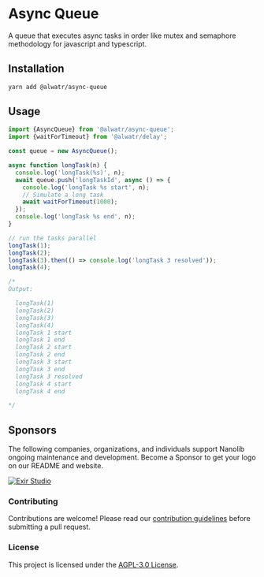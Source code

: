 # Async Queue

A queue that executes async tasks in order like mutex and semaphore methodology for javascript and typescript.

## Installation

```bash
yarn add @alwatr/async-queue
```

## Usage

```typescript
import {AsyncQueue} from '@alwatr/async-queue';
import {waitForTimeout} from '@alwatr/delay';

const queue = new AsyncQueue();

async function longTask(n) {
  console.log('longTask(%s)', n);
  await queue.push('longTaskId', async () => {
    console.log('longTask %s start', n);
    // Simulate a long task
    await waitForTimeout(1000);
  });
  console.log('longTask %s end', n);
}

// run the tasks parallel
longTask(1);
longTask(2);
longTask(3).then(() => console.log('longTask 3 resolved'));
longTask(4);

/*
Output:

  longTask(1)
  longTask(2)
  longTask(3)
  longTask(4)
  longTask 1 start
  longTask 1 end
  longTask 2 start
  longTask 2 end
  longTask 3 start
  longTask 3 end
  longTask 3 resolved
  longTask 4 start
  longTask 4 end

*/
```

## Sponsors

The following companies, organizations, and individuals support Nanolib ongoing maintenance and development. Become a Sponsor to get your logo on our README and website.

[![Exir Studio](https://avatars.githubusercontent.com/u/181194967?s=200&v=4)](https://exirstudio.com)

### Contributing

Contributions are welcome! Please read our [contribution guidelines](https://github.com/Alwatr/.github/blob/next/CONTRIBUTING.md) before submitting a pull request.

### License

This project is licensed under the [AGPL-3.0 License](LICENSE).
